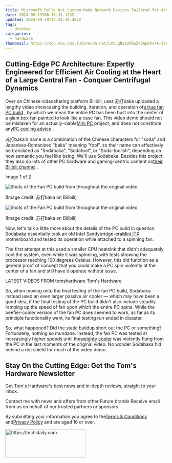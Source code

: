 ```yaml
---
title: Microsoft Rolls Out Custom-Made Network Devices Tailored for Artificnial Intelligence Data Centers - Insights
date: 2024-09-13T08:11:31.123Z
updated: 2024-09-19T17:24:19.452Z
tags:
  - desktop
categories:
  - hardware
thumbnail: https://cdn.mos.cms.futurecdn.net/LVzLgNsezPBwZk56pEhx7A-320-80.jpg
---
```


## Cutting-Edge PC Architecture: Expertly Engineered for Efficient Air Cooling at the Heart of a Large Central Fan - Conquer Centrifugal Dynamics

Over on Chinese videosharing platform Bilibili, user 苏打baka uploaded a lengthy video showcasing the building, iteration, and operation of[a true fan PC build](https://www.bilibili.com/video/BV1JE421A713/) , by which we mean the entire PC has been built into the center of a giant box fan painted to look like a case fan. This video demo should not be mistaken for an actually-viable[Mini PC](https://www.tomshardware.com/tag/mini-pc) project, and does not constitute any[PC cooling advice](https://www.tomshardware.com/how-to/set-up-pc-case-fans-for-airflow-and-performance) .

 苏打baka's name is a combination of the Chinese characters for "soda" and Japanese-Romanized "baka" meaning "fool", so their name can effectively be translated as "Sodabaka", "Sodafool", or "Soda-foolish", depending on how semantic you feel like being. We'll use Sodabaka. Besides this project, they also do lots of other PC hardware and gaming-centric content on[their Bilibili channel](https://space.bilibili.com/691415738) .

 Image 1 of 2

![Shots of the Fan PC build from throughout the original video.](https://vanilla.futurecdn.net/cyclingnews/media/img/missing-image.svg)

 (Image credit: 苏打baka on Bilibili)

![Shots of the Fan PC build from throughout the original video.](https://vanilla.futurecdn.net/cyclingnews/media/img/missing-image.svg)

 (Image credit: 苏打baka on Bilibili)

 Now, let's talk a little more about the details of the PC build in question. Sodabaka essentially took an old Intel Sandybridge-era[Mini ITX](https://www.tomshardware.com/best-picks/best-mini-itx-pc-cases) motherboard and tested its operation while attached to a spinning fan.

 The first attempt at this used a smaller CPU heatsink that didn't adequately cool the system, even while it was spinning, with tests showing the processor reaching 100 degrees Celsius. However, this did function as a general proof of concept that you could make a PC spin violently at the center of a fan and still have it operate without issue.

 LATEST VIDEOS FROM tomshardware Tom's Hardware

 So, when moving onto the final testing of the fan PC build, Sodabaka instead used an even larger passive air cooler — which may have been a good idea, if the final testing of the PC build didn't also include steadily ramping up the speed of fan upon which the entire PC spins. While the beefier-cooler version of the fan PC does seemed to work, as far as its principle functionality went, its final testing run ended in disaster.

 So, what happened? Did the static buildup short out the PC or something? Fortunately, nothing so mundane. Instead, the fan PC was tested at increasingly higher speeds until the[weighty cooler](https://www.tomshardware.com/news/noctua-fanless-cooler-enters-production) was violently flung from the PC in the last moments of the original video. No wonder Sodabaka hid behind a riot shield for much of the video demo.

## Stay On the Cutting Edge: Get the Tom's Hardware Newsletter

 Get Tom's Hardware's best news and in-depth reviews, straight to your inbox.

 Contact me with news and offers from other Future brands  Receive email from us on behalf of our trusted partners or sponsors

 By submitting your information you agree to the[Terms & Conditions](https://futureplc.com/terms-conditions/) and[Privacy Policy](https://futureplc.com/privacy-policy/) and are aged 16 or over.

<ins class="adsbygoogle"
     style="display:block"
     data-ad-format="autorelaxed"
     data-ad-client="ca-pub-7571918770474297"
     data-ad-slot="1223367746"></ins>

<ins class="adsbygoogle"
     style="display:block"
     data-ad-client="ca-pub-7571918770474297"
     data-ad-slot="8358498916"
     data-ad-format="auto"
     data-full-width-responsive="true"></ins>



<!-- affiliate ads begin -->
<a href="https://aligracehair.sjv.io/c/5597632/2135412/19272" target="_top" id="2135412">
  <img src="//a.impactradius-go.com/display-ad/19272-2135412" border="0" alt="https://techidaily.com" width="250" height="90"/>
</a>
<img height="0" width="0" src="https://aligracehair.sjv.io/i/5597632/2135412/19272" style="position:absolute;visibility:hidden;" border="0" />
<!-- affiliate ads end -->

